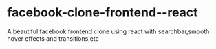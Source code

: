 # facebook-clone-frontend--react
A beautiful facebook frontend clone using react with searchbar,smooth hover effects and transitions,etc
